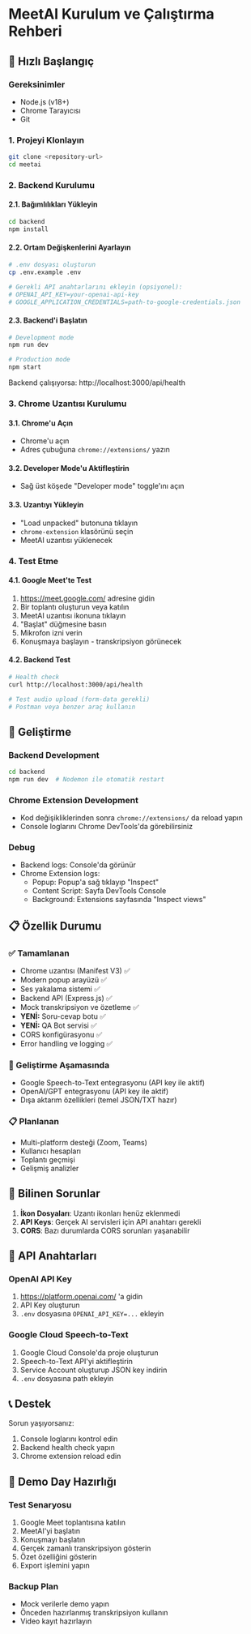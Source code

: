 # MeetAI Kurulum ve Çalıştırma Rehberi

## 🚀 Hızlı Başlangıç

### Gereksinimler
- Node.js (v18+)
- Chrome Tarayıcısı
- Git

### 1. Projeyi Klonlayın
```bash
git clone <repository-url>
cd meetai
```

### 2. Backend Kurulumu

#### 2.1. Bağımlılıkları Yükleyin
```bash
cd backend
npm install
```

#### 2.2. Ortam Değişkenlerini Ayarlayın
```bash
# .env dosyası oluşturun
cp .env.example .env

# Gerekli API anahtarlarını ekleyin (opsiyonel):
# OPENAI_API_KEY=your-openai-api-key
# GOOGLE_APPLICATION_CREDENTIALS=path-to-google-credentials.json
```

#### 2.3. Backend'i Başlatın
```bash
# Development mode
npm run dev

# Production mode  
npm start
```

Backend çalışıyorsa: http://localhost:3000/api/health

### 3. Chrome Uzantısı Kurulumu

#### 3.1. Chrome'u Açın
- Chrome'u açın
- Adres çubuğuna `chrome://extensions/` yazın

#### 3.2. Developer Mode'u Aktifleştirin
- Sağ üst köşede "Developer mode" toggle'ını açın

#### 3.3. Uzantıyı Yükleyin
- "Load unpacked" butonuna tıklayın
- `chrome-extension` klasörünü seçin
- MeetAI uzantısı yüklenecek

### 4. Test Etme

#### 4.1. Google Meet'te Test
1. https://meet.google.com/ adresine gidin
2. Bir toplantı oluşturun veya katılın  
3. MeetAI uzantısı ikonuna tıklayın
4. "Başlat" düğmesine basın
5. Mikrofon izni verin
6. Konuşmaya başlayın - transkripsiyon görünecek

#### 4.2. Backend Test
```bash
# Health check
curl http://localhost:3000/api/health

# Test audio upload (form-data gerekli)
# Postman veya benzer araç kullanın
```

## 🔧 Geliştirme

### Backend Development
```bash
cd backend
npm run dev  # Nodemon ile otomatik restart
```

### Chrome Extension Development
- Kod değişikliklerinden sonra `chrome://extensions/` da reload yapın
- Console loglarını Chrome DevTools'da görebilirsiniz

### Debug
- Backend logs: Console'da görünür
- Chrome Extension logs: 
  - Popup: Popup'a sağ tıklayıp "Inspect" 
  - Content Script: Sayfa DevTools Console
  - Background: Extensions sayfasında "Inspect views"

## 📋 Özellik Durumu

### ✅ Tamamlanan
- Chrome uzantısı (Manifest V3) ✅
- Modern popup arayüzü ✅
- Ses yakalama sistemi ✅
- Backend API (Express.js) ✅
- Mock transkripsiyon ve özetleme ✅
- **YENİ:** Soru-cevap botu ✅
- **YENİ:** QA Bot servisi ✅
- CORS konfigürasyonu ✅
- Error handling ve logging ✅

### 🔄 Geliştirme Aşamasında
- Google Speech-to-Text entegrasyonu (API key ile aktif)
- OpenAI/GPT entegrasyonu (API key ile aktif)
- Dışa aktarım özellikleri (temel JSON/TXT hazır)

### 📋 Planlanan
- Multi-platform desteği (Zoom, Teams)
- Kullanıcı hesapları
- Toplantı geçmişi
- Gelişmiş analizler

## 🐛 Bilinen Sorunlar

1. **İkon Dosyaları**: Uzantı ikonları henüz eklenmedi
2. **API Keys**: Gerçek AI servisleri için API anahtarı gerekli
3. **CORS**: Bazı durumlarda CORS sorunları yaşanabilir

## 🔑 API Anahtarları

### OpenAI API Key
1. https://platform.openai.com/ 'a gidin
2. API Key oluşturun
3. `.env` dosyasına `OPENAI_API_KEY=...` ekleyin

### Google Cloud Speech-to-Text
1. Google Cloud Console'da proje oluşturun
2. Speech-to-Text API'yi aktifleştirin
3. Service Account oluşturup JSON key indirin
4. `.env` dosyasına path ekleyin

## 📞 Destek

Sorun yaşıyorsanız:
1. Console loglarını kontrol edin
2. Backend health check yapın
3. Chrome extension reload edin

## 🎯 Demo Day Hazırlığı

### Test Senaryosu
1. Google Meet toplantısına katılın
2. MeetAI'yi başlatın
3. Konuşmayı başlatın
4. Gerçek zamanlı transkripsiyon gösterin
5. Özet özelliğini gösterin
6. Export işlemini yapın

### Backup Plan
- Mock verilerle demo yapın
- Önceden hazırlanmış transkripsiyon kullanın
- Video kayıt hazırlayın 